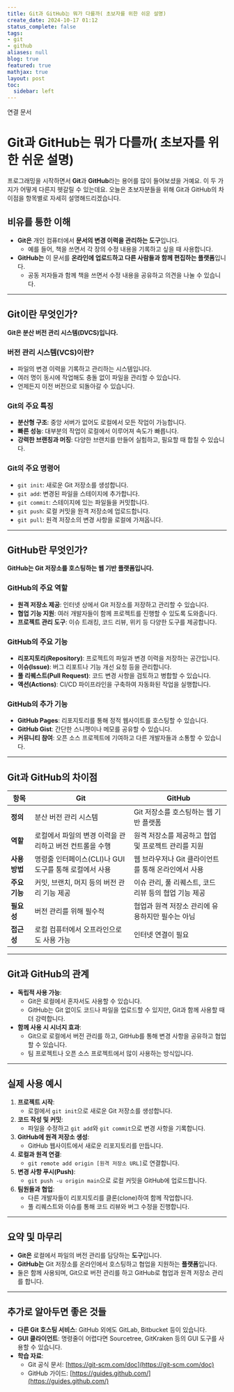 ```yaml
---
title: Git과 GitHub는 뭐가 다를까( 초보자를 위한 쉬운 설명)
create_date: 2024-10-17 01:12
status_complete: false
tags:
- git
- github
aliases: null
blog: true
featured: true
mathjax: true
layout: post
toc:
  sidebar: left
---
```

연결 문서


# Git과 GitHub는 뭐가 다를까( 초보자를 위한 쉬운 설명)



프로그래밍을 시작하면서 **Git**과 **GitHub**라는 용어를 많이 들어보셨을 거예요. 이 두 가지가 어떻게 다른지 헷갈릴 수 있는데요. 오늘은 초보자분들을 위해 Git과 GitHub의 차이점을 항목별로 자세히 설명해드리겠습니다.

## 비유를 통한 이해

- **Git은** 개인 컴퓨터에서 **문서의 변경 이력을 관리하는 도구**입니다.
	- 예를 들어, 책을 쓰면서 각 장의 수정 내용을 기록하고 싶을 때 사용합니다.
- **GitHub는** 이 문서를 **온라인에 업로드하고 다른 사람들과 함께 편집하는 플랫폼**입니다.
	- 공동 저자들과 함께 책을 쓰면서 수정 내용을 공유하고 의견을 나눌 수 있습니다.


---

## Git이란 무엇인가?

**Git은 분산 버전 관리 시스템(DVCS)입니다.**

### 버전 관리 시스템(VCS)이란?

- 파일의 변경 이력을 기록하고 관리하는 시스템입니다.
- 여러 명이 동시에 작업해도 충돌 없이 파일을 관리할 수 있습니다.
- 언제든지 이전 버전으로 되돌아갈 수 있습니다.

### Git의 주요 특징

- **분산형 구조**: 중앙 서버가 없어도 로컬에서 모든 작업이 가능합니다.
- **빠른 성능**: 대부분의 작업이 로컬에서 이루어져 속도가 빠릅니다.
- **강력한 브랜칭과 머징**: 다양한 브랜치를 만들어 실험하고, 필요할 때 합칠 수 있습니다.

### Git의 주요 명령어

- `git init`: 새로운 Git 저장소를 생성합니다.
- `git add`: 변경된 파일을 스테이지에 추가합니다.
- `git commit`: 스테이지에 있는 파일들을 커밋합니다.
- `git push`: 로컬 커밋을 원격 저장소에 업로드합니다.
- `git pull`: 원격 저장소의 변경 사항을 로컬에 가져옵니다.

---

## GitHub란 무엇인가?

**GitHub는 Git 저장소를 호스팅하는 웹 기반 플랫폼입니다.**

### GitHub의 주요 역할

- **원격 저장소 제공**: 인터넷 상에서 Git 저장소를 저장하고 관리할 수 있습니다.
- **협업 기능 지원**: 여러 개발자들이 함께 프로젝트를 진행할 수 있도록 도와줍니다.
- **프로젝트 관리 도구**: 이슈 트래킹, 코드 리뷰, 위키 등 다양한 도구를 제공합니다.

### GitHub의 주요 기능

- **리포지토리(Repository)**: 프로젝트의 파일과 변경 이력을 저장하는 공간입니다.
- **이슈(Issue)**: 버그 리포트나 기능 개선 요청 등을 관리합니다.
- **풀 리퀘스트(Pull Request)**: 코드 변경 사항을 검토하고 병합할 수 있습니다.
- **액션(Actions)**: CI/CD 파이프라인을 구축하여 자동화된 작업을 실행합니다.

### GitHub의 추가 기능

- **GitHub Pages**: 리포지토리를 통해 정적 웹사이트를 호스팅할 수 있습니다.
- **GitHub Gist**: 간단한 스니펫이나 메모를 공유할 수 있습니다.
- **커뮤니티 참여**: 오픈 소스 프로젝트에 기여하고 다른 개발자들과 소통할 수 있습니다.

---

## Git과 GitHub의 차이점

| **항목**         | **Git**                                                     | **GitHub**                                              |
|------------------|-------------------------------------------------------------|---------------------------------------------------------|
| **정의**         | 분산 버전 관리 시스템                                       | Git 저장소를 호스팅하는 웹 기반 플랫폼                   |
| **역할**         | 로컬에서 파일의 변경 이력을 관리하고 버전 컨트롤을 수행      | 원격 저장소를 제공하고 협업 및 프로젝트 관리를 지원      |
| **사용 방법**    | 명령줄 인터페이스(CLI)나 GUI 도구를 통해 로컬에서 사용      | 웹 브라우저나 Git 클라이언트를 통해 온라인에서 사용      |
| **주요 기능**    | 커밋, 브랜치, 머지 등의 버전 관리 기능 제공                 | 이슈 관리, 풀 리퀘스트, 코드 리뷰 등의 협업 기능 제공    |
| **필요성**       | 버전 관리를 위해 필수적                                     | 협업과 원격 저장소 관리에 유용하지만 필수는 아님         |
| **접근성**       | 로컬 컴퓨터에서 오프라인으로도 사용 가능                     | 인터넷 연결이 필요                                       |

---
## Git과 GitHub의 관계

- **독립적 사용 가능**:
	- Git은 로컬에서 혼자서도 사용할 수 있습니다.
	- GitHub는 Git 없이도 코드나 파일을 업로드할 수 있지만, Git과 함께 사용할 때 더 강력합니다.
- **함께 사용 시 시너지 효과**:
	- Git으로 로컬에서 버전 관리를 하고, GitHub를 통해 변경 사항을 공유하고 협업할 수 있습니다.
	- 팀 프로젝트나 오픈 소스 프로젝트에서 많이 사용하는 방식입니다.

---

## 실제 사용 예시

1. **프로젝트 시작**:
	- 로컬에서 `git init`으로 새로운 Git 저장소를 생성합니다.
1. **코드 작성 및 커밋**:
	- 파일을 수정하고 `git add`와 `git commit`으로 변경 사항을 기록합니다.
2. **GitHub에 원격 저장소 생성**:
	- GitHub 웹사이트에서 새로운 리포지토리를 만듭니다.
3. **로컬과 원격 연결**:
	- `git remote add origin [원격 저장소 URL]`로 연결합니다.
4. **변경 사항 푸시(Push)**:
	- `git push -u origin main`으로 로컬 커밋을 GitHub에 업로드합니다.
5. **팀원들과 협업**:
	- 다른 개발자들이 리포지토리를 클론(clone)하여 함께 작업합니다.
	- 풀 리퀘스트와 이슈를 통해 코드 리뷰와 버그 수정을 진행합니다.

---

## 요약 및 마무리

- **Git은** 로컬에서 파일의 버전 관리를 담당하는 **도구**입니다.
- **GitHub는** Git 저장소를 온라인에서 호스팅하고 협업을 지원하는 **플랫폼**입니다.
- 둘은 함께 사용되며, Git으로 버전 관리를 하고 GitHub로 협업과 원격 저장소 관리를 합니다.

---

## 추가로 알아두면 좋은 것들

- **다른 Git 호스팅 서비스**: GitHub 외에도 GitLab, Bitbucket 등이 있습니다.
- **GUI 클라이언트**: 명령줄이 어렵다면 Sourcetree, GitKraken 등의 GUI 도구를 사용할 수 있습니다.
- **학습 자료**:
	- Git 공식 문서: [https://git-scm.com/doc](https://git-scm.com/doc)
	- GitHub 가이드: [https://guides.github.com/](https://guides.github.com/)